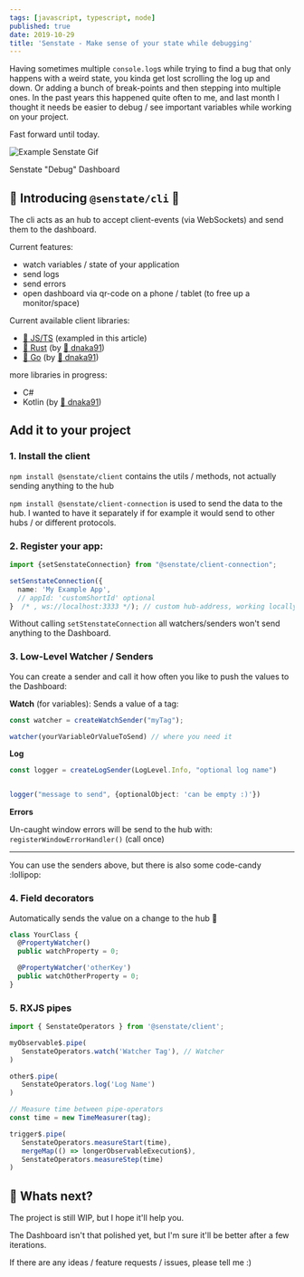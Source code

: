 ```yaml
---
tags: [javascript, typescript, node]
published: true
date: 2019-10-29
title: 'Senstate - Make sense of your state while debugging'
---
```


Having sometimes multiple `console.log`s while trying to find a bug that only happens with a weird state, you kinda get lost scrolling the log up and down. Or adding a bunch of break-points and then stepping into multiple ones. In the past years this happened quite often to me, and last month I thought it needs be easier to debug / see important variables while working on your project.

Fast forward until today.

![Example Senstate Gif](https://thepracticaldev.s3.amazonaws.com/i/zmtm5zab2vlu51qnnnda.gif)
<figcaption>Senstate "Debug" Dashboard</figcaption>

## :confetti_ball: Introducing `@senstate/cli` :tada:

The cli acts as an hub to accept client-events (via WebSockets) and send them to the dashboard. 

Current features:
- watch variables / state of your application
- send logs
- send errors
- open dashboard via qr-code on a phone / tablet (to free up a monitor/space)


Current available client libraries:
- [:link: JS/TS](https://github.com/senstate/platform/blob/master/libs/client/README.md) (exampled in this article)
- [:link: Rust](https://github.com/dnaka91/senstate-rs) (by [:link: dnaka91][dnaka_profile])
- [:link: Go](https://github.com/dnaka91/senstate-go) (by [:link: dnaka91][dnaka_profile])

more libraries in progress:
- C#
- Kotlin (by [:link: dnaka91][dnaka_profile])

[dnaka_profile]: https://dnaka91.netlify.com

## Add it to your project

### 1. Install the client
`npm install @senstate/client` contains the utils / methods, not actually sending anything to the hub

`npm install @senstate/client-connection` is used to send the data to the hub. I wanted to have it separately if for example it would send to other hubs / or different protocols.

### 2. Register your app:
```ts
import {setSenstateConnection} from "@senstate/client-connection";

setSenstateConnection({
  name: 'My Example App',
  // appId: 'customShortId' optional
}  /* , ws://localhost:3333 */); // custom hub-address, working locally you won't need to change the target address
```
Without calling `setStenstateConnection` all watchers/senders won't send anything to the Dashboard.


### 3. Low-Level Watcher / Senders
You can create a sender and call it how often you like to push the values to the Dashboard:

**Watch** (for variables): Sends a value of a tag:

```ts
const watcher = createWatchSender("myTag");

watcher(yourVariableOrValueToSend) // where you need it

```

**Log**
```ts
const logger = createLogSender(LogLevel.Info, "optional log name")


logger("message to send", {optionalObject: 'can be empty :)'})
```

**Errors**

Un-caught window errors will be send to the hub with:
`registerWindowErrorHandler()` (call once)

<hr>
You can use the senders above, but there is also some code-candy :lollipop:

### 4. Field decorators
Automatically sends the value on a change to the hub :tada:
 
```ts
class YourClass {
  @PropertyWatcher()
  public watchProperty = 0;

  @PropertyWatcher('otherKey')
  public watchOtherProperty = 0;
}
```

### 5. RXJS pipes

```ts
import { SenstateOperators } from '@senstate/client';

myObservable$.pipe(
   SenstateOperators.watch('Watcher Tag'), // Watcher
)

other$.pipe(
   SenstateOperators.log('Log Name')
)

// Measure time between pipe-operators
const time = new TimeMeasurer(tag);

trigger$.pipe(
   SenstateOperators.measureStart(time),
   mergeMap(() => longerObservableExecution$),
   SenstateOperators.measureStep(time)
)

```

## :construction: Whats next?

The project is still WIP, but I hope it'll help you.

The Dashboard isn't that polished yet, but I'm sure it'll be better after a few iterations.

If there are any ideas / feature requests / issues, please tell me :)

